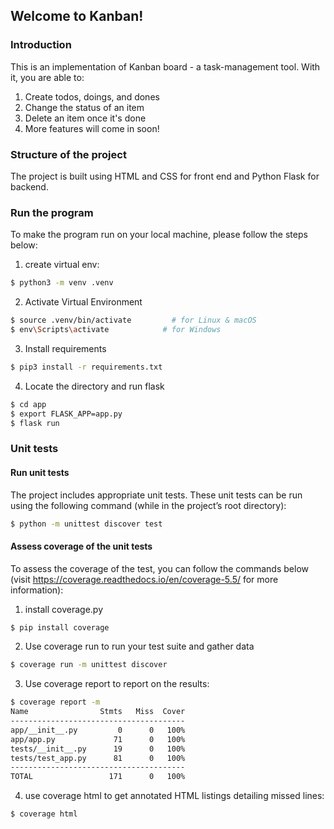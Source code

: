 ## Welcome to Kanban!

### Introduction

This is an implementation of Kanban board - a task-management tool. With it, you are able to:
1. Create todos, doings, and dones
2. Change the status of an item
3. Delete an item once it's done
4. More features will come in soon!

### Structure of the project
The project is built using HTML and CSS for front end and Python Flask for backend.
### Run the program
To make the program run on your local machine, please follow the steps below:

1. create virtual env:
```bash
$ python3 -m venv .venv  
```
2. Activate Virtual Environment
```bash
$ source .venv/bin/activate         # for Linux & macOS
$ env\Scripts\activate            # for Windows
```
3. Install requirements
```bash
$ pip3 install -r requirements.txt
```
4. Locate the directory and run flask
```bash
$ cd app
$ export FLASK_APP=app.py
$ flask run
```

### Unit tests
#### Run unit tests
The project includes appropriate unit tests. These unit tests can be run using the following command (while in the project’s root directory):
```bash
$ python -m unittest discover test
```
#### Assess coverage of the unit tests
To assess the coverage of the test, you can follow the commands below (visit https://coverage.readthedocs.io/en/coverage-5.5/ for more information):

1. install coverage.py
```bash
$ pip install coverage
```
2. Use coverage run to run your test suite and gather data
```bash
$ coverage run -m unittest discover
```
3. Use coverage report to report on the results:
```bash
$ coverage report -m
Name                Stmts   Miss  Cover
---------------------------------------
app/__init__.py         0      0   100%
app/app.py             71      0   100%
tests/__init__.py      19      0   100%
tests/test_app.py      81      0   100%
---------------------------------------
TOTAL                 171      0   100%

```
4. use coverage html to get annotated HTML listings detailing missed lines:
```bash
$ coverage html
```
